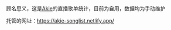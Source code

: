 顾名思义，这是[Akie](https://space.bilibili.com/4176573)的直播歌单统计，目前为自用，数据均为手动维护

托管的网址：https://akie-songlist.netlify.app/

